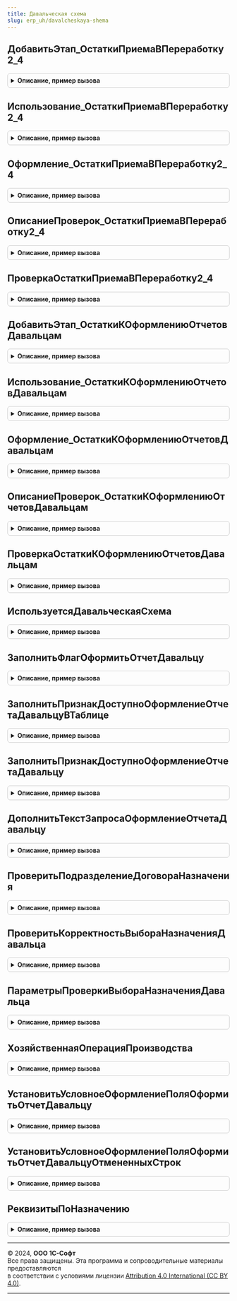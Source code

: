 ```yaml
---
title: Давальческая схема
slug: erp_uh/davalcheskaya-shema
---
```



## ДобавитьЭтап_ОстаткиПриемаВПереработку2_4
<details style="margin: 1em 0; padding: 0.5em; border: 1px solid #ccc; border-radius: 6px;">

<summary style="font-weight: bold; cursor: pointer;">Описание, пример вызова</summary>

```bsl

// Добавляет этап в таблицу этапов закрытия месяца.
// Элементы данной таблицы являются элементами второго уровня в дереве этапов в форме закрытия месяца.
//
// Параметры:
// 	ТаблицаЭтапов - см. Обработки.ОперацииЗакрытияМесяца.ЗаполнитьОписаниеЭтаповЗакрытияМесяца
// 	ТекущийРодитель - Строка - идентификатор группы.
//
Процедура ДобавитьЭтап_ОстаткиПриемаВПереработку2_4(ТаблицаЭтапов,ТекущийРодитель) Экспорт
```

Пример вызова
```bsl
ДавальческаяСхема.ДобавитьЭтап_ОстаткиПриемаВПереработку2_4(ТаблицаЭтапов, ТекущийРодитель) 
```
</details>

## Использование_ОстаткиПриемаВПереработку2_4
<details style="margin: 1em 0; padding: 0.5em; border: 1px solid #ccc; border-radius: 6px;">

<summary style="font-weight: bold; cursor: pointer;">Описание, пример вызова</summary>

```bsl

// Обработчики этапа
//
// Параметры:
// 	ПараметрыОбработчика - см. ЗакрытиеМесяцаСервер.ИнициализироватьПараметрыОбработчикаЭтапаЗакрытияМесяцаДляПроверки
//
Процедура Использование_ОстаткиПриемаВПереработку2_4(ПараметрыОбработчика) Экспорт
```

Пример вызова
```bsl
ДавальческаяСхема.Использование_ОстаткиПриемаВПереработку2_4(ПараметрыОбработчика) 
```
</details>

## Оформление_ОстаткиПриемаВПереработку2_4
<details style="margin: 1em 0; padding: 0.5em; border: 1px solid #ccc; border-radius: 6px;">

<summary style="font-weight: bold; cursor: pointer;">Описание, пример вызова</summary>

```bsl

// Оформляет этап закрытия месяца.
//
// Параметры:
// 	ПараметрыОбработчика - см. ЗакрытиеМесяцаСервер.ИнициализироватьПараметрыОбработчикаЭтапаЗакрытияМесяцаДляПроверки
//
Процедура Оформление_ОстаткиПриемаВПереработку2_4(ПараметрыОбработчика) Экспорт
```

Пример вызова
```bsl
ДавальческаяСхема.Оформление_ОстаткиПриемаВПереработку2_4(ПараметрыОбработчика) 
```
</details>

## ОписаниеПроверок_ОстаткиПриемаВПереработку2_4
<details style="margin: 1em 0; padding: 0.5em; border: 1px solid #ccc; border-radius: 6px;">

<summary style="font-weight: bold; cursor: pointer;">Описание, пример вызова</summary>

```bsl

// Проверки состояния системы, относящиеся к этапу.
//
// Параметры:
// 	ТаблицаПроверок - см. АудитСостоянияСистемы.ТаблицаПроверокСостоянияСистемы
//
Процедура ОписаниеПроверок_ОстаткиПриемаВПереработку2_4(ТаблицаПроверок) Экспорт
```

Пример вызова
```bsl
ДавальческаяСхема.ОписаниеПроверок_ОстаткиПриемаВПереработку2_4(ТаблицаПроверок) 
```
</details>

## ПроверкаОстаткиПриемаВПереработку2_4
<details style="margin: 1em 0; padding: 0.5em; border: 1px solid #ccc; border-radius: 6px;">

<summary style="font-weight: bold; cursor: pointer;">Описание, пример вызова</summary>

```bsl

// Регистрация ошибок.
//
// Параметры:
// 	ПараметрыПроверки - см. АудитСостоянияСистемы.ИнициализироватьПараметрыПроверки
//
Процедура ПроверкаОстаткиПриемаВПереработку2_4(ПараметрыПроверки) Экспорт
```

Пример вызова
```bsl
ДавальческаяСхема.ПроверкаОстаткиПриемаВПереработку2_4(ПараметрыПроверки) 
```
</details>

## ДобавитьЭтап_ОстаткиКОформлениюОтчетовДавальцам
<details style="margin: 1em 0; padding: 0.5em; border: 1px solid #ccc; border-radius: 6px;">

<summary style="font-weight: bold; cursor: pointer;">Описание, пример вызова</summary>

```bsl

// Добавляет этап в таблицу этапов закрытия месяца.
// Элементы данной таблицы являются элементами второго уровня в дереве этапов в форме закрытия месяца.
//
// Параметры:
// 	ТаблицаЭтапов - см. Обработки.ОперацииЗакрытияМесяца.ЗаполнитьОписаниеЭтаповЗакрытияМесяца
// 	ТекущийРодитель - Строка - идентификатор группы.
//
Процедура ДобавитьЭтап_ОстаткиКОформлениюОтчетовДавальцам(ТаблицаЭтапов,ТекущийРодитель) Экспорт
```

Пример вызова
```bsl
ДавальческаяСхема.ДобавитьЭтап_ОстаткиКОформлениюОтчетовДавальцам(ТаблицаЭтапов, ТекущийРодитель) 
```
</details>

## Использование_ОстаткиКОформлениюОтчетовДавальцам
<details style="margin: 1em 0; padding: 0.5em; border: 1px solid #ccc; border-radius: 6px;">

<summary style="font-weight: bold; cursor: pointer;">Описание, пример вызова</summary>

```bsl

// Обработчики этапа
//
// Параметры:
// 	ПараметрыОбработчика - см. ЗакрытиеМесяцаСервер.ИнициализироватьПараметрыОбработчикаЭтапаЗакрытияМесяцаДляПроверки
//
Процедура Использование_ОстаткиКОформлениюОтчетовДавальцам(ПараметрыОбработчика) Экспорт
```

Пример вызова
```bsl
ДавальческаяСхема.Использование_ОстаткиКОформлениюОтчетовДавальцам(ПараметрыОбработчика) 
```
</details>

## Оформление_ОстаткиКОформлениюОтчетовДавальцам
<details style="margin: 1em 0; padding: 0.5em; border: 1px solid #ccc; border-radius: 6px;">

<summary style="font-weight: bold; cursor: pointer;">Описание, пример вызова</summary>

```bsl

// Оформляет этап закрытия месяца.
//
// Параметры:
// 	ПараметрыОбработчика - см. ЗакрытиеМесяцаСервер.ИнициализироватьПараметрыОбработчикаЭтапаЗакрытияМесяцаДляПроверки
//
Процедура Оформление_ОстаткиКОформлениюОтчетовДавальцам(ПараметрыОбработчика) Экспорт
```

Пример вызова
```bsl
ДавальческаяСхема.Оформление_ОстаткиКОформлениюОтчетовДавальцам(ПараметрыОбработчика) 
```
</details>

## ОписаниеПроверок_ОстаткиКОформлениюОтчетовДавальцам
<details style="margin: 1em 0; padding: 0.5em; border: 1px solid #ccc; border-radius: 6px;">

<summary style="font-weight: bold; cursor: pointer;">Описание, пример вызова</summary>

```bsl

// Проверки состояния системы, относящиеся к этапу.
//
// Параметры:
// 	ТаблицаПроверок - см. АудитСостоянияСистемы.ТаблицаПроверокСостоянияСистемы
//
Процедура ОписаниеПроверок_ОстаткиКОформлениюОтчетовДавальцам(ТаблицаПроверок) Экспорт
```

Пример вызова
```bsl
ДавальческаяСхема.ОписаниеПроверок_ОстаткиКОформлениюОтчетовДавальцам(ТаблицаПроверок) 
```
</details>

## ПроверкаОстаткиКОформлениюОтчетовДавальцам
<details style="margin: 1em 0; padding: 0.5em; border: 1px solid #ccc; border-radius: 6px;">

<summary style="font-weight: bold; cursor: pointer;">Описание, пример вызова</summary>

```bsl

// Регистрация ошибок.
//
// Параметры:
// 	ПараметрыПроверки - см. АудитСостоянияСистемы.ИнициализироватьПараметрыПроверки
//
Процедура ПроверкаОстаткиКОформлениюОтчетовДавальцам(ПараметрыПроверки) Экспорт
```

Пример вызова
```bsl
ДавальческаяСхема.ПроверкаОстаткиКОформлениюОтчетовДавальцам(ПараметрыПроверки) 
```
</details>

## ИспользуетсяДавальческаяСхема
<details style="margin: 1em 0; padding: 0.5em; border: 1px solid #ccc; border-radius: 6px;">

<summary style="font-weight: bold; cursor: pointer;">Описание, пример вызова</summary>

```bsl

// Определяет использование давальческой схемы 2.4
//
// Параметры:
//  ХозяйственнаяОперация - ПеречислениеСсылка.ХозяйственныеОперации, Неопределено - хозяйственная операция документа
//
// Возвращаемое значение:
//   Булево - Истина, если давальческая схема используется
//
Функция ИспользуетсяДавальческаяСхема(ХозяйственнаяОперация = Неопределено) Экспорт
```

Пример вызова
```bsl
Результат = ДавальческаяСхема.ИспользуетсяДавальческаяСхема(ХозяйственнаяОперация);
```
</details>

## ЗаполнитьФлагОформитьОтчетДавальцу
<details style="margin: 1em 0; padding: 0.5em; border: 1px solid #ccc; border-radius: 6px;">

<summary style="font-weight: bold; cursor: pointer;">Описание, пример вызова</summary>

```bsl

// Заполняет реквизит "ОформитьОтчетДавальцу" в строках таблицы
//
// Параметры:
//  Таблица - ТабличнаяЧасть               - табличная часть, в котором заполняется реквизит "ОформитьОтчетДавальцу"
//  Объект  - ДокументОбъект, Неопределено - объект владелец табличной части
//
Процедура ЗаполнитьФлагОформитьОтчетДавальцу(Таблица, Объект = Неопределено) Экспорт
```

Пример вызова
```bsl
ДавальческаяСхема.ЗаполнитьФлагОформитьОтчетДавальцу(Таблица, Объект);
```
</details>

## ЗаполнитьПризнакДоступноОформлениеОтчетаДавальцуВТаблице
<details style="margin: 1em 0; padding: 0.5em; border: 1px solid #ccc; border-radius: 6px;">

<summary style="font-weight: bold; cursor: pointer;">Описание, пример вызова</summary>

```bsl

// Заполняет признак ДоступноОформлениеОтчетаДавальцу в строках таблицы
//
//	Параметры:
//		Форма   - ФормаКлиентскогоПриложения     - форма владелец обрабатываемой таблицы
//		Таблица - ДанныеФормыКоллекция - обрабатываемая таблица
//		Строки  - Массив, Неопределено - массив обрабатываемых строк
//
Процедура ЗаполнитьПризнакДоступноОформлениеОтчетаДавальцуВТаблице(Форма, Таблица, Строки = Неопределено) Экспорт
```

Пример вызова
```bsl
ДавальческаяСхема.ЗаполнитьПризнакДоступноОформлениеОтчетаДавальцуВТаблице(Форма, Таблица, Строки);
```
</details>

## ЗаполнитьПризнакДоступноОформлениеОтчетаДавальцу
<details style="margin: 1em 0; padding: 0.5em; border: 1px solid #ccc; border-radius: 6px;">

<summary style="font-weight: bold; cursor: pointer;">Описание, пример вызова</summary>

```bsl

// Заполняет служебный реквизит "ДоступноОформлениеОтчетаДавальцу" в строке по данным указанного назначение
//
// Параметры:
//  ТекущаяСтрока		 - Структура - данные обрабатываемой строки.
//  СтруктураДействий	 - Структура - описывает действия, где Ключ - наименование действия,
//  														   Значение - Структура - параметры действия.
//  КэшированныеЗначения - Структура - сохраненные значения параметров, используемых при обработке.
//
Процедура ЗаполнитьПризнакДоступноОформлениеОтчетаДавальцу(ТекущаяСтрока, СтруктураДействий, КэшированныеЗначения) Экспорт
```

Пример вызова
```bsl
ДавальческаяСхема.ЗаполнитьПризнакДоступноОформлениеОтчетаДавальцу(ТекущаяСтрока, СтруктураДействий, КэшированныеЗначения) 
```
</details>

## ДополнитьТекстЗапросаОформлениеОтчетаДавальцу
<details style="margin: 1em 0; padding: 0.5em; border: 1px solid #ccc; border-radius: 6px;">

<summary style="font-weight: bold; cursor: pointer;">Описание, пример вызова</summary>

```bsl

// Добавляет запрос в пакет запросов для получения данных, необходимых для заполнения доступности оформления отчета давальцу.
//
// Параметры:
//  СтруктураДействий - см. ПакетнаяОбработкаТабличнойЧастиСервер.ОбработатьСтрокуТЧВЦикле.Действия
//  ОписаниеЗапроса - см. ПакетнаяОбработкаТабличнойЧастиСервер.ОписаниеЗапроса
//  КэшированныеЗначения - см. ПакетнаяОбработкаТабличнойЧастиКлиентСервер.ПолучитьСтруктуруКэшируемыеЗначения
//
Процедура ДополнитьТекстЗапросаОформлениеОтчетаДавальцу(СтруктураДействий, ОписаниеЗапроса, КэшированныеЗначения) Экспорт
```

Пример вызова
```bsl
ДавальческаяСхема.ДополнитьТекстЗапросаОформлениеОтчетаДавальцу(СтруктураДействий, ОписаниеЗапроса, КэшированныеЗначения) 
```
</details>

## ПроверитьПодразделениеДоговораНазначения
<details style="margin: 1em 0; padding: 0.5em; border: 1px solid #ccc; border-radius: 6px;">

<summary style="font-weight: bold; cursor: pointer;">Описание, пример вызова</summary>

```bsl

//++ Устарело_Переработка24

// Проверяет в договоре назначения заполнение подразделение
//
// Параметры:
//  Объект	- ДокументОбъект - проверяемый документ.
//  ИмяТЧ	- Строка - имя табличной части документа.
//  Отказ	- Булево - результат проверки.
//
Процедура ПроверитьПодразделениеДоговораНазначения(Объект, ИмяТЧ, Отказ) Экспорт
```

Пример вызова
```bsl
ДавальческаяСхема.ПроверитьПодразделениеДоговораНазначения(Объект, ИмяТЧ, Отказ) 
```
</details>

## ПроверитьКорректностьВыбораНазначенияДавальца
<details style="margin: 1em 0; padding: 0.5em; border: 1px solid #ccc; border-radius: 6px;">

<summary style="font-weight: bold; cursor: pointer;">Описание, пример вызова</summary>

```bsl

//-- Устарело_Переработка24

// Проверяет корректность выбора назначения давальцев в документах с табличными частями
// "ВыходныеИзделия", "ПобочныеИзделия" и "МатериалыИРаботы".
//
// Параметры:
//  Объект            - ДокументОбъект.ЗаказПереработчику2_5, ДокументОбъект.ОтчетПереработчика2_5, ДокументОбъект.ПроизводствоБезЗаказа - проверяемый документ.
//  ПараметрыПроверки - см. ПараметрыПроверкиВыбораНазначенияДавальца
//  Отказ             - Булево - признак проверки.
//
Процедура ПроверитьКорректностьВыбораНазначенияДавальца(Объект, ПараметрыПроверки, Отказ) Экспорт
```

Пример вызова
```bsl
ДавальческаяСхема.ПроверитьКорректностьВыбораНазначенияДавальца(Объект, ПараметрыПроверки, Отказ) 
```
</details>

## ПараметрыПроверкиВыбораНазначенияДавальца
<details style="margin: 1em 0; padding: 0.5em; border: 1px solid #ccc; border-radius: 6px;">

<summary style="font-weight: bold; cursor: pointer;">Описание, пример вызова</summary>

```bsl

// Возвращает параметры проверки выбора назначения давальца.
//
// Возвращаемое значение:
//  Структура - Параметры проверки выбора назначения давальца:
//   * ИмяТЧВыходныеИзделия          - Строка - имя табличной части, в которой указываются выходные изделия
//   * ИмяТЧПобочныеИзделия          - Строка - имя табличной части, в которой указываются побочные изделия
//   * ИмяТЧМатериалыИРаботы         - Строка - имя табличной части, в которой указываются материалы и работы
//   * ДавальческиеТипыНазначений    - Массив из ПеречислениеСсылка.ТипыНазначений - давальческие типы назначений
//   * ДавальческиеГруппировкиЗатрат - Массив из ПеречислениеСсылка.ГруппировкиЗатратВЗаказеПереработчику, ПеречислениеСсылка.ГруппировкиЗатратВПроизводствеБезЗаказа - давальческие группировки затрат
//
Функция ПараметрыПроверкиВыбораНазначенияДавальца() Экспорт
```

Пример вызова
```bsl
Результат = ДавальческаяСхема.ПараметрыПроверкиВыбораНазначенияДавальца() 
```
</details>

## ХозяйственнаяОперацияПроизводства
<details style="margin: 1em 0; padding: 0.5em; border: 1px solid #ccc; border-radius: 6px;">

<summary style="font-weight: bold; cursor: pointer;">Описание, пример вызова</summary>

```bsl

// Определяет для переданного массива назначений, хозяйственную операцию производства:
// "Производство из двальческого сырья", "Производство из двальческого сырья 2.5", "Собственное производство".
// Параметры:
//  Назначения - Массив Из СправочникСсылка.Назначения
// Возвращаемое значение:
//  ПеречислениеСсылка.ХозяйственныеОперации - операция, если все назначения можно оформить одним заказом на производство
//  Неопределено - если нужно оформлять разные заказы с разными операциями.
Функция ХозяйственнаяОперацияПроизводства(Назначения) Экспорт
```

Пример вызова
```bsl
Результат = ДавальческаяСхема.ХозяйственнаяОперацияПроизводства(Назначения) 
```
</details>

## УстановитьУсловноеОформлениеПоляОформитьОтчетДавальцу
<details style="margin: 1em 0; padding: 0.5em; border: 1px solid #ccc; border-radius: 6px;">

<summary style="font-weight: bold; cursor: pointer;">Описание, пример вызова</summary>

```bsl

// Устанавливает условное оформление поля "Оформить отчет давальцу"
//
// Параметры:
//  Форма          - ФормаКлиентскогоПриложения - форма, для которой настраивается условное оформление
//	ИмяОбъекта     - Строка           - имя объекта
//  ИмяТЧ          - Строка           - имя таблицы формы
//  ПутьКЭлементам - Строка           - путь к элементам формы
//
Процедура УстановитьУсловноеОформлениеПоляОформитьОтчетДавальцу(Форма, ИмяОбъекта, ИмяТЧ, ПутьКЭлементам = "") Экспорт
```

Пример вызова
```bsl
ДавальческаяСхема.УстановитьУсловноеОформлениеПоляОформитьОтчетДавальцу(Форма, ИмяОбъекта, ИмяТЧ, ПутьКЭлементам);
```
</details>

## УстановитьУсловноеОформлениеПоляОформитьОтчетДавальцуОтмененныхСтрок
<details style="margin: 1em 0; padding: 0.5em; border: 1px solid #ccc; border-radius: 6px;">

<summary style="font-weight: bold; cursor: pointer;">Описание, пример вызова</summary>

```bsl

// Устанавливает условное оформление для "Оформить отчет давальцу" для отменных строк
//
// Параметры:
//  Форма          - ФормаКлиентскогоПриложения - форма, для которой настраивается условное оформление
//	ИмяОбъекта     - Строка           - имя объекта
//  ИмяТЧ          - Строка           - имя таблицы формы
//  ПутьКЭлементам - Строка           - путь к элементам формы
//
Процедура УстановитьУсловноеОформлениеПоляОформитьОтчетДавальцуОтмененныхСтрок( Экспорт
```

Пример вызова
```bsl
ДавальческаяСхема.УстановитьУсловноеОформлениеПоляОформитьОтчетДавальцуОтмененныхСтрок();
```
</details>

## РеквизитыПоНазначению
<details style="margin: 1em 0; padding: 0.5em; border: 1px solid #ccc; border-radius: 6px;">

<summary style="font-weight: bold; cursor: pointer;">Описание, пример вызова</summary>

```bsl

// Возвращает реквизиты связанные с давальческим назначением.
//  Параметры:
//   Назначение - СправочникСсылка.Назначения - Назначение для которого необходимо определить реквизиты заказа давальца
//                                              к которому оно относится.
//  Возвращаемое значение:
//   Неопределено, Структура - с полями:
//                  * Партнер    - СправочникСсылка.Партнеры - Партнер, указанный в заказе давальца.
//                  * Договор    - СправочникСсылка.ДоговорыКонтрагентов - Договор, указанный в заказе давальца.
//                  * Контрагент - СправочникСсылка.Контрагенты - Контрагент, указанный в заказе давальца.
//
Функция РеквизитыПоНазначению(Назначение) Экспорт
```

Пример вызова
```bsl
Результат = ДавальческаяСхема.РеквизитыПоНазначению(Назначение) 
```
</details>

---

© 2024, **ООО 1С-Софт**  
Все права защищены. Эта программа и сопроводительные материалы предоставляются  
в соответствии с условиями лицензии [Attribution 4.0 International (CC BY 4.0)](https://creativecommons.org/licenses/by/4.0/legalcode).

---
